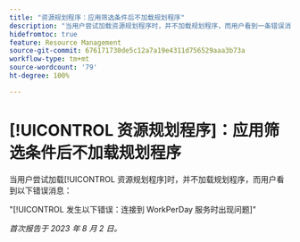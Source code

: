 ```yaml
---
title: "资源规划程序：应用筛选条件后不加载规划程序"
description: "当用户尝试加载资源规划程序时，并不加载规划程序，而用户看到一条错误消息。"
hidefromtoc: true
feature: Resource Management
source-git-commit: 676171730de5c12a7a19e4311d756529aaa3b73a
workflow-type: tm+mt
source-wordcount: '79'
ht-degree: 100%

---
```



# [!UICONTROL 资源规划程序]：应用筛选条件后不加载规划程序

<!--
>[!NOTE]
>
>This issue was fixed on August 31, 2023.
-->

当用户尝试加载[!UICONTROL 资源规划程序]时，并不加载规划程序，而用户看到以下错误消息：

&quot;[!UICONTROL 发生以下错误：连接到 WorkPerDay 服务时出现问题]&quot;

_首次报告于 2023 年 8 月 2 日。_

